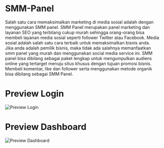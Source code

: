# SMM-Panel
Salah satu cara memaksimalkan marketing di media sosial adalah dengan menggunakan SMM panel. SMM Panel merupakan panel marketing dan layanan SEO yang terbilang cukup murah sehingga orang-orang bisa membeli layanan media sosial seperti follower Twitter atau Facebook. Media sosial adalah salah satu cara terbaik  untuk memaksimalkan bisnis anda. Jika anda adalah pemilik bisnis, maka tidak ada salahnya memanfaatkan smm panel yang murah dan menggunakan social media service ini. SMM panel bisa dibilang sebagai paket lengkap untuk mengumpulkan audiens online yang tertarget menuju situs khusus dengan tujuan promosi bisnis. Membeli komentar, like dan follower serta menggunakan metode organik bisa dibilang sebagai SMM Panel.
# Preview Login
![Preview Login](https://raw.githubusercontent.com/mas1337/SMM-Panel/main/dokumentasi/preview_login.png)
# Preview Dashboard
![Preview Dashboard](https://raw.githubusercontent.com/mas1337/SMM-Panel/main/dokumentasi/preview_dashboard.png)
